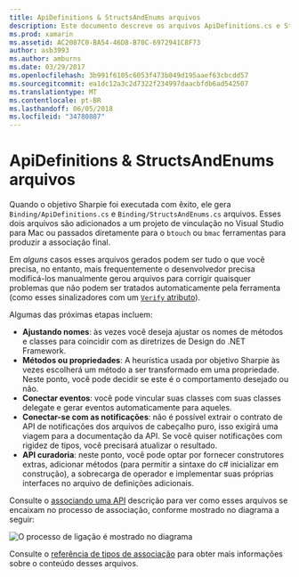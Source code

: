 ```yaml
---
title: ApiDefinitions & StructsAndEnums arquivos
description: Este documento descreve os arquivos ApiDefinitions.cs e StructsAndEnums.cs que gera Sharpie objetivo. Esses arquivos, em seguida, são usados para acessar o código Objective-C do c#.
ms.prod: xamarin
ms.assetid: AC2087C0-BA54-46D8-B70C-6972941C8F73
author: asb3993
ms.author: amburns
ms.date: 03/29/2017
ms.openlocfilehash: 3b991f6105c6053f473b049d195aaef63cbcdd57
ms.sourcegitcommit: ea1dc12a3c2d7322f234997daacbfdb6ad542507
ms.translationtype: MT
ms.contentlocale: pt-BR
ms.lasthandoff: 06/05/2018
ms.locfileid: "34780887"
---
```

# <a name="apidefinitions--structsandenums-files"></a>ApiDefinitions & StructsAndEnums arquivos

Quando o objetivo Sharpie foi executada com êxito, ele gera `Binding/ApiDefinitions.cs` e `Binding/StructsAndEnums.cs` arquivos.
Esses dois arquivos são adicionados a um projeto de vinculação no Visual Studio para Mac ou passados diretamente para o `btouch` ou `bmac` ferramentas para produzir a associação final.

Em *alguns* casos esses arquivos gerados podem ser tudo o que você precisa, no entanto, mais frequentemente o desenvolvedor precisa modificá-los manualmente gerou arquivos para corrigir quaisquer problemas que não podem ser tratados automaticamente pela ferramenta (como esses sinalizadores com um [ `Verify` atributo](~/cross-platform/macios/binding/objective-sharpie/platform/verify.md)).

Algumas das próximas etapas incluem:

- **Ajustando nomes**: às vezes você deseja ajustar os nomes de métodos e classes para coincidir com as diretrizes de Design do .NET Framework.
- **Métodos ou propriedades**: A heurística usada por objetivo Sharpie às vezes escolherá um método a ser transformado em uma propriedade. Neste ponto, você pode decidir se este é o comportamento desejado ou não.
- **Conectar eventos**: você pode vincular suas classes com suas classes delegate e gerar eventos automaticamente para aqueles.
- **Conectar-se com as notificações**: não é possível extrair o contrato de API de notificações dos arquivos de cabeçalho puro, isso exigirá uma viagem para a documentação da API. Se você quiser notificações com rigidez de tipos, você precisará atualizar o resultado.
- **API curadoria**: neste ponto, você pode optar por fornecer construtores extras, adicionar métodos (para permitir a sintaxe do c# inicializar em construção), a sobrecarga de operador e implementar suas próprias interfaces no arquivo de definições adicionais.

Consulte o [associando uma API](~/cross-platform/macios/binding/objective-c-libraries.md) descrição para ver como esses arquivos se encaixam no processo de associação, conforme mostrado no diagrama a seguir:

![](apidefinitions-structsandenums-images/binding-flowchart.png "O processo de ligação é mostrado no diagrama")

Consulte o [referência de tipos de associação](~/cross-platform/macios/binding/binding-types-reference.md) para obter mais informações sobre o conteúdo desses arquivos.

